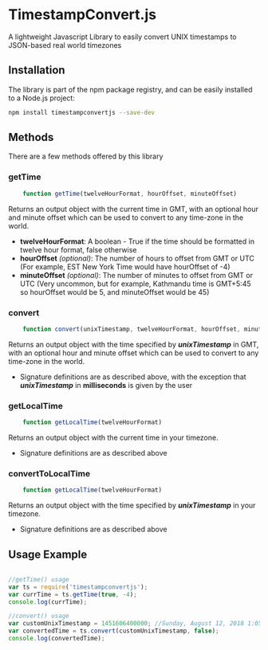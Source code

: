 # TimestampConvert.js
A lightweight Javascript Library to easily convert UNIX timestamps to JSON-based real world timezones

## Installation
The library is part of the npm package registry, and can be easily installed to a Node.js project:

```sh
npm install timestampconvertjs --save-dev
```

## Methods
There are a few methods offered by this library
### getTime
```js
    function getTime(twelveHourFormat, hourOffset, minuteOffset)
```
Returns an output object with the current time in GMT, with an optional hour and minute offset which can be used to convert to any time-zone in the world.
  * **twelveHourFormat**: A boolean - True if the time should be formatted in twelve hour format, false otherwise
  * **hourOffset** *(optional)*: The number of hours to offset from GMT or UTC (For example, EST New York Time would have hourOffset of -4)
  * **minuteOffset** *(optional)*: The number of minutes to offset from GMT or UTC (Very uncommon, but for example, Kathmandu time is GMT+5:45 so hourOffset would be 5, and minuteOffset would be 45)

### convert
```js
    function convert(unixTimestamp, twelveHourFormat, hourOffset, minuteOffset)
```
Returns an output object with the time specified by ***unixTimestamp*** in GMT, with an optional hour and minute offset which can be used to convert to any time-zone in the world.
  * Signature definitions are as described above, with the exception that ***unixTimestamp*** in **milliseconds** is given by the user

### getLocalTime
```js
    function getLocalTime(twelveHourFormat)
```
Returns an output object with the current time in your timezone.
   * Signature definitions are as described above
   
### convertToLocalTime
```js
    function getLocalTime(twelveHourFormat)
```
Returns an output object with the time specified by ***unixTimestamp*** in your timezone.
   * Signature definitions are as described above
   
## Usage Example
```js

//getTime() usage
var ts = require('timestampconvertjs');
var currTime = ts.getTime(true, -4);
console.log(currTime);

//convert() usage
var customUnixTimestamp = 1451606400000; //Sunday, August 12, 2018 1:05:31 AM
var convertedTime = ts.convert(customUnixTimestamp, false);
console.log(convertedTime);

```
